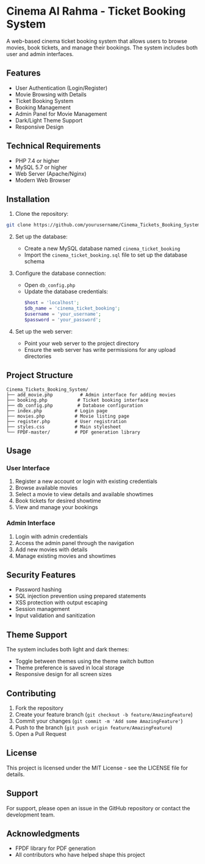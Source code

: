 # Cinema Al Rahma - Ticket Booking System

A web-based cinema ticket booking system that allows users to browse movies, book tickets, and manage their bookings. The system includes both user and admin interfaces.

## Features

- User Authentication (Login/Register)
- Movie Browsing with Details
- Ticket Booking System
- Booking Management
- Admin Panel for Movie Management
- Dark/Light Theme Support
- Responsive Design

## Technical Requirements

- PHP 7.4 or higher
- MySQL 5.7 or higher
- Web Server (Apache/Nginx)
- Modern Web Browser

## Installation

1. Clone the repository:
```bash
git clone https://github.com/yourusername/Cinema_Tickets_Booking_System.git
```

2. Set up the database:
   - Create a new MySQL database named `cinema_ticket_booking`
   - Import the `cinema_ticket_booking.sql` file to set up the database schema

3. Configure the database connection:
   - Open `db_config.php`
   - Update the database credentials:
     ```php
     $host = 'localhost';
     $db_name = 'cinema_ticket_booking';
     $username = 'your_username';
     $password = 'your_password';
     ```

4. Set up the web server:
   - Point your web server to the project directory
   - Ensure the web server has write permissions for any upload directories

## Project Structure

```
Cinema_Tickets_Booking_System/
├── add_movie.php          # Admin interface for adding movies
├── booking.php           # Ticket booking interface
├── db_config.php         # Database configuration
├── index.php            # Login page
├── movies.php           # Movie listing page
├── register.php         # User registration
├── styles.css           # Main stylesheet
└── FPDF-master/         # PDF generation library
```

## Usage

### User Interface
1. Register a new account or login with existing credentials
2. Browse available movies
3. Select a movie to view details and available showtimes
4. Book tickets for desired showtime
5. View and manage your bookings

### Admin Interface
1. Login with admin credentials
2. Access the admin panel through the navigation
3. Add new movies with details
4. Manage existing movies and showtimes

## Security Features

- Password hashing
- SQL injection prevention using prepared statements
- XSS protection with output escaping
- Session management
- Input validation and sanitization

## Theme Support

The system includes both light and dark themes:
- Toggle between themes using the theme switch button
- Theme preference is saved in local storage
- Responsive design for all screen sizes

## Contributing

1. Fork the repository
2. Create your feature branch (`git checkout -b feature/AmazingFeature`)
3. Commit your changes (`git commit -m 'Add some AmazingFeature'`)
4. Push to the branch (`git push origin feature/AmazingFeature`)
5. Open a Pull Request

## License

This project is licensed under the MIT License - see the LICENSE file for details.

## Support

For support, please open an issue in the GitHub repository or contact the development team.

## Acknowledgments

- FPDF library for PDF generation
- All contributors who have helped shape this project 